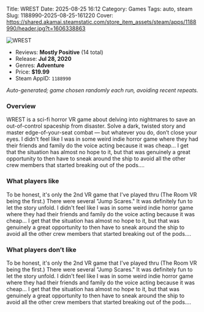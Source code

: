 Title: WREST
Date: 2025-08-25 16:12
Category: Games
Tags: auto, steam
Slug: 1188990-2025-08-25-161220
Cover: https://shared.akamai.steamstatic.com/store_item_assets/steam/apps/1188990/header.jpg?t=1606338863

![WREST](https://shared.akamai.steamstatic.com/store_item_assets/steam/apps/1188990/header.jpg?t=1606338863)

- Reviews: **Mostly Positive** (14 total)
- Release: **Jul 28, 2020**
- Genres: **Adventure**
- Price: **$19.99**
- Steam AppID: `1188990`

*Auto-generated; game chosen randomly each run, avoiding recent repeats.*

### Overview

WREST is a sci-fi horror VR game about delving into nightmares to save an out-of-control spaceship from disaster. Solve a dark, twisted story and master edge-of-your-seat combat — but whatever you do, don’t close your eyes. I didn't feel like I was in some weird indie horror game where they had their friends and family do the voice acting because it was cheap... I get that the situation has almost no hope to it, but that was genuinely a great opportunity to then have to sneak around the ship to avoid all the other crew members that started breaking out of the pods....

### What players like

To be honest, it's only the 2nd VR game that I've played thru (The Room VR being the first.) There were several "Jump Scares." It was definitely fun to let the story unfold. I didn't feel like I was in some weird indie horror game where they had their friends and family do the voice acting because it was cheap... I get that the situation has almost no hope to it, but that was genuinely a great opportunity to then have to sneak around the ship to avoid all the other crew members that started breaking out of the pods....

### What players don’t like

To be honest, it's only the 2nd VR game that I've played thru (The Room VR being the first.) There were several "Jump Scares." It was definitely fun to let the story unfold. I didn't feel like I was in some weird indie horror game where they had their friends and family do the voice acting because it was cheap... I get that the situation has almost no hope to it, but that was genuinely a great opportunity to then have to sneak around the ship to avoid all the other crew members that started breaking out of the pods....
